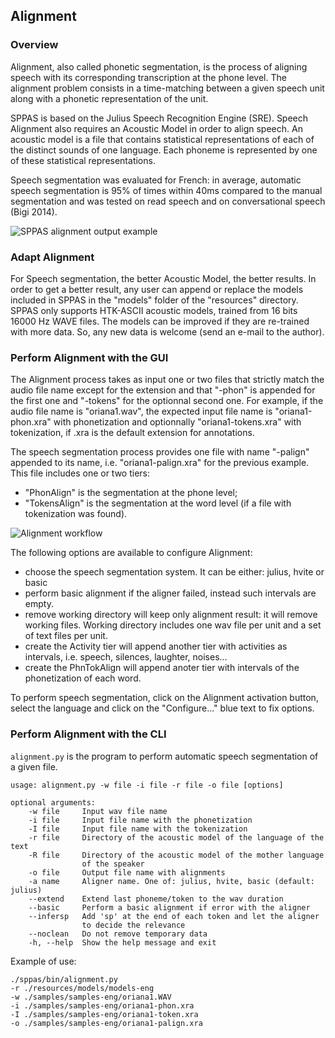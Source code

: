 ## Alignment

### Overview

Alignment, also called phonetic segmentation, is the process of aligning
speech with its corresponding transcription at the phone level.
The alignment problem consists in a time-matching between a given speech
unit along with a phonetic representation of the unit.

SPPAS is based on the Julius Speech Recognition Engine (SRE).
Speech Alignment also requires an Acoustic Model in order to align speech.
An acoustic model is a file that contains statistical representations of each
of the distinct sounds of one language. Each phoneme is represented by one
of these statistical representations.

Speech segmentation was evaluated for French: in average, automatic speech
segmentation is 95% of times within 40ms compared to the manual segmentation
and was tested on read speech and on conversational speech (Bigi 2014).

![SPPAS alignment output example](./etc/screenshots/alignment.png)

### Adapt Alignment

For Speech segmentation, the better Acoustic Model, the better results. In order
to get a better result, any user can append or replace the models included in
SPPAS in the "models" folder of the "resources" directory.
SPPAS only supports HTK-ASCII acoustic models, trained from 16 bits
16000 Hz WAVE files.
The models can be improved if they are re-trained with more data. So, any new
data is welcome (send an e-mail to the author).

### Perform Alignment with the GUI

The Alignment process takes as input one or two files that strictly match the
audio file name except for the extension and that "-phon" is appended for the
first one and "-tokens" for the optionnal second one. For example,
if the audio file name is "oriana1.wav", the expected input file name is
"oriana1-phon.xra" with phonetization and optionnally  "oriana1-tokens.xra"
with tokenization, if .xra is the default extension for annotations.

The speech segmentation process provides one file with name "-palign" appended
to its name, i.e. "oriana1-palign.xra" for the previous example.
This file includes one or two tiers:

* "PhonAlign" is the segmentation at the phone level;
* "TokensAlign" is the segmentation at the word level (if a file with tokenization was found).

![Alignment workflow](./etc/figures/alignworkflow.bmp)

The following options are available to configure Alignment:

* choose the speech segmentation system. It can be either: julius, hvite or basic
* perform basic alignment if the aligner failed, instead such intervals are empty.
* remove working directory will keep only alignment result: it will remove working files. Working directory includes one wav file per unit and a set of text files per unit.
* create the Activity tier will append another tier with activities as intervals, i.e. speech, silences, laughter, noises...
* create the PhnTokAlign will append anoter tier with intervals of the phonetization of each word.

To perform speech segmentation, click on the Alignment activation button, select
the language and click on the "Configure..." blue text to fix options.


### Perform Alignment with the CLI

`alignment.py` is the program to perform automatic speech segmentation of a
given file.

~~~~~~~~~~~~~~~~~~~~~~~~~~~~~~~~~~~~~~~~~~~~~~
usage: alignment.py -w file -i file -r file -o file [options]

optional arguments:
    -w file     Input wav file name
    -i file     Input file name with the phonetization
    -I file     Input file name with the tokenization
    -r file     Directory of the acoustic model of the language of the text
    -R file     Directory of the acoustic model of the mother language
                of the speaker
    -o file     Output file name with alignments
    -a name     Aligner name. One of: julius, hvite, basic (default: julius)
    --extend    Extend last phoneme/token to the wav duration
    --basic     Perform a basic alignment if error with the aligner
    --infersp   Add 'sp' at the end of each token and let the aligner
                to decide the relevance
    --noclean   Do not remove temporary data
    -h, --help  Show the help message and exit
~~~~~~~~~~~~~~~~~~~~~~~~~~~~~~~~~~~~~~~~~~~~~~

Example of use:

~~~~~~~~~~~~~~~~~~~~~~~~~~~~~~~~~~~~~~~~~~~~~~
./sppas/bin/alignment.py
-r ./resources/models/models-eng
-w ./samples/samples-eng/oriana1.WAV
-i ./samples/samples-eng/oriana1-phon.xra
-I ./samples/samples-eng/oriana1-token.xra
-o ./samples/samples-eng/oriana1-palign.xra
~~~~~~~~~~~~~~~~~~~~~~~~~~~~~~~~~~~~~~~~~~~~~~
